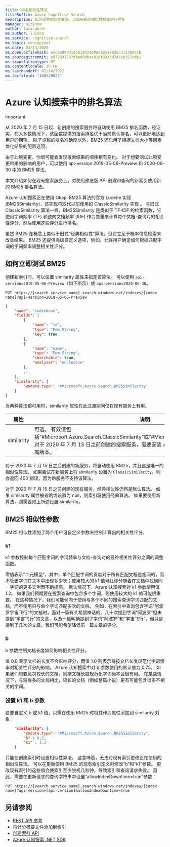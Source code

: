 ```yaml
---
title: 排名相似性算法
titleSuffix: Azure Cognitive Search
description: 如何设置相似性算法，以试用新的相似性算法进行排名
manager: nitinme
author: luiscabrer
ms.author: luisca
ms.service: cognitive-search
ms.topic: conceptual
ms.date: 03/13/2020
ms.openlocfilehash: e2caa09d41abb1842100ed8259e82ec411390ccb
ms.sourcegitcommit: e972837797dbad9dbaa01df93abd745cb357cde1
ms.translationtype: MT
ms.contentlocale: zh-CN
ms.lasthandoff: 02/14/2021
ms.locfileid: "100520623"
---
```

# <a name="ranking-algorithm-in-azure-cognitive-search"></a>Azure 认知搜索中的排名算法

> [!IMPORTANT]
> 从 2020 年 7 月 15 日起，新创建的搜索服务将自动使用 BM25 排名函数，经证实，在大多数情况下，该函数提供的搜索排名优于当前默认排名，可以更好地达到用户的期望。 除了卓越的排名准确度以外，BM25 还启用了根据文档大小等因素优化结果的配置选项。  
>
> 由于此项变更，你很可能会发现搜索结果的顺序稍有变化。 对于想要测试此项变更带来的影响的用户，可以使用 api-version 2019-05-06-Preview 和 2020-06-30 中的 BM25 算法。  

本文介绍如何在现有搜索服务上，对使用预览版 API 创建和查询的新索引使用新的 BM25 排名算法。

Azure 认知搜索正在使用 Okapi BM25 算法的官方 Lucene 实现 (BM25Similarity)，该实现将取代以前使用的 ClassicSimilarity 实现 。 与旧式 ClassicSimilarity 算法一样，BM25Similarity 是类似于 TF-IDF 的检索函数，它使用字词频率 (TF) 和逆向文档频率 (IDF) 作为变量来计算每个文档-查询对的相关性评分，然后使用这些评分进行排名。 

虽然 BM25 在概念上类似于旧式“经典相似性”算法，但它立足于概率信息检索来改善结果。 BM25 还提供高级自定义选项，例如，允许用户确定如何根据匹配字词的字词频率调整相关性评分。

## <a name="how-to-test-bm25-today"></a>如何立即测试 BM25

创建新索引时，可以设置 similarity 属性来指定该算法。 可以使用 `api-version=2019-05-06-Preview`（如下所示）或 `api-version=2020-06-30`。

```http
PUT https://[search service name].search.windows.net/indexes/[index name]?api-version=2019-05-06-Preview
```

```json  
{
    "name": "indexName",
    "fields": [
        {
            "name": "id",
            "type": "Edm.String",
            "key": true
        },
        {
            "name": "name",
            "type": "Edm.String",
            "searchable": true,
            "analyzer": "en.lucene"
        },
        ...
    ],
    "similarity": {
        "@odata.type": "#Microsoft.Azure.Search.BM25Similarity"
    }
}
```

当两种算法都可用时，similarity 属性在此过渡期间仅在现有服务上有用。 

| 属性 | 说明 |
|----------|-------------|
| similarity | 可选。 有效值包括“#Microsoft.Azure.Search.ClassicSimilarity”或“#Microsoft.Azure.Search.BM25Similarity”。 <br/> 对于 2020 年 7 月 15 日之前创建的搜索服务，需要安装 `api-version=2019-05-06-Preview` 或更高版本。 |

对于 2020 年 7 月 15 日之后创建的新服务，将自动使用 BM25，并且这是唯一的相似性算法。 如果尝试在新服务上将 similarity 设置为 `ClassicSimilarity`，则会返回 400 错误，因为新服务不支持该算法。

对于 2020 年 7 月 15 日之前创建的现有服务，经典相似性仍然是默认算法。 如果 similarity 属性被省略或设置为 null，则索引将使用经典算法。 如果要使用新算法，则需要如上所述设置 similarity。

## <a name="bm25-similarity-parameters"></a>BM25 相似性参数

BM25 相似性添加了两个用户可自定义参数来控制计算出的相关性评分。

### <a name="k1"></a>k1

k1 参数控制每个匹配字词的字词频率与文档-查询对的最终相关性评分之间的调整函数。

零值表示“二元模型”，其中，单个匹配字词的贡献对于所有匹配文档是相同的，而不管该字词在文本中出现多少次；使用较大的 k1 值可让评分随着在文档中找到同一字词的更多实例而不断提高。 默认情况下，Azure 认知搜索对 k1 参数使用值 1.2。 如果我们预期要在搜索查询中包含多个字词，则使用较大的 k1 值可能很重要。 在这种情况下，我们可能倾向于使用与多个不同的搜索查询字词匹配的文档，而不使用只与单个字词匹配多次的文档。 例如，在索引中查询包含字词“阿波罗宇宙飞行”的文档时，面对一篇有关希腊神话的、几十次提到字词“阿波罗”但未提到“宇宙飞行”的文章，以及一篇明确提到了字词“阿波罗”和“宇宙飞行”，但只是提到了几次的文章，我们可能希望降低前一篇文章的评分。 
 
### <a name="b"></a>b

b 参数控制文档长度如何影响相关性评分。

值 0.0 表示文档的长度不会影响评分，而值 1.0 则表示将按文档长度规范化字词频率对相关性评分的影响。 Azure 认知搜索中对 b 参数使用的默认值为 0.75。 如果我们想要惩罚较长的文档，则按文档长度规范化字词频率会很有用。 在某些情况下，与短得多的文档相比，较长的文档（例如整篇小说）更有可能包含很多不相关的字词。

### <a name="setting-k1-and-b-parameters"></a>设置 k1 和 b 参数

若要自定义 b 或 k1 值，只需在使用 BM25 时将其作为属性添加到 similarity 对象：

```json
    "similarity": {
        "@odata.type": "#Microsoft.Azure.Search.BM25Similarity",
        "b" : 0.5,
        "k1" : 1.3
    }
```

只能在创建索引时设置相似性算法。 这意味着，无法对现有索引更改正在使用的相似性算法。 可以在更新使用 BM25 的现有索引定义时修改“b”和“k1”参数。  更改现有索引的这些值会使索引至少脱机几秒钟，导致索引和查询请求失败。 因此，需要在更新请求的查询字符串中设置“allowIndexDowntime=true”参数：

```http
PUT https://[search service name].search.windows.net/indexes/[index name]?api-version=[api-version]&allowIndexDowntime=true
```

## <a name="see-also"></a>另请参阅  

+ [REST API 参考](/rest/api/searchservice/)
+ [将计分概要文件添加到索引](index-add-scoring-profiles.md)
+ [创建索引 API](/rest/api/searchservice/create-index)
+ [Azure 认知搜索 .NET SDK](/dotnet/api/overview/azure/search)